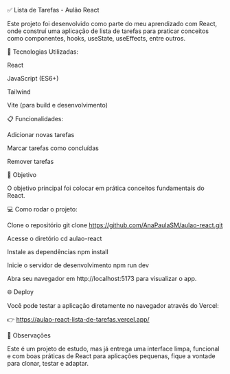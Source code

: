 ✅ Lista de Tarefas - Aulão React

Este projeto foi desenvolvido como parte do meu aprendizado com React, onde construí uma aplicação de lista de tarefas para praticar conceitos como componentes, hooks, useState, useEffects, entre outros.

🚀 Tecnologias Utilizadas:

React

JavaScript (ES6+)

Tailwind

Vite (para build e desenvolvimento)


📋 Funcionalidades:

Adicionar novas tarefas

Marcar tarefas como concluídas

Remover tarefas


🎯 Objetivo

O objetivo principal foi colocar em prática conceitos fundamentais do React.

💻 Como rodar o projeto:

 Clone o repositório
git clone https://github.com/AnaPaulaSM/aulao-react.git

 Acesse o diretório
cd aulao-react

 Instale as dependências
npm install

 Inicie o servidor de desenvolvimento
npm run dev

Abra seu navegador em http://localhost:5173 para visualizar o app.


🌐 Deploy

Você pode testar a aplicação diretamente no navegador através do Vercel:

👉 https://aulao-react-lista-de-tarefas.vercel.app/


📌 Observações

Este é um projeto de estudo, mas já entrega uma interface limpa, funcional e com boas práticas de React para aplicações pequenas, fique a vontade para clonar, testar e adaptar.
